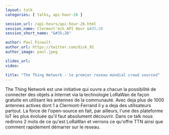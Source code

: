 ```yaml
---
layout: talk
categories: [ talks, api-hour-26 ]

session_url: /api-hours/api-hour-26.html
session_name: Clermont'ech API Hour &#35;26
session_short_name: "&#35;26"

author: Paul Pinault
author_url: https://twitter.com/disk_91
author_image: paul.jpeg

slides_url:
video:

title: "The Thing Network - le premier reseau mondial crowd sourced"
---
```


The Thing Network est une initiative qui ouvre a chacun la possibilité de connecter
des objets a Internet via la technologie LoRaWan de façon gratuite en utilisant les
antennes de la communauté. Avec deja plus de 1000 antennes actives dont 1 a
Clermont-Ferrand il y a deja des utilisateurs partout. La force de l'open-source en fait,
par ailleurs, l'une des plateforme IoT les plus évoluée qu'il faut absolument découvrir.
Dans ce talk nous redirons 2 mots de ce qu'est LoRaWan et verrons ce qu'offre TTN ainsi
que comment rapidement démarrer sur le reseau.

